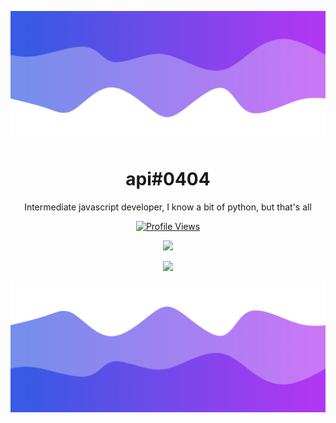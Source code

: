 ![Header](./header.png)

<h1 align="center">api#0404</h1>
<p align="center">Intermediate javascript developer, I know a bit of python, but that's all</p>
<a href="https://github.com/api0404">
  <p align="center">
    <img src="https://komarev.com/ghpvc/?username=api0404" alt="Profile Views">
  </p>
</a>

<p align="center">
  <img src="https://github-readme-stats.vercel.app/api/?username=api0404&title_color=4F8CC9&text_color=9f9f9f&show_icons=true&bg_color=00000000&hide_border=true&icon_color=4F8CC9&hide_title=true&count_private=true" />
</p>

<p align="center">
  <img src="[https://discord.c99.nl/widget/theme-4/853261587061014549.png](https://discord.c99.nl/widget/theme-5/1120422112528695426.png)https://discord.c99.nl/widget/theme-5/1120422112528695426.png" />
  <br />
</p>

![Footer](./footer.png)


